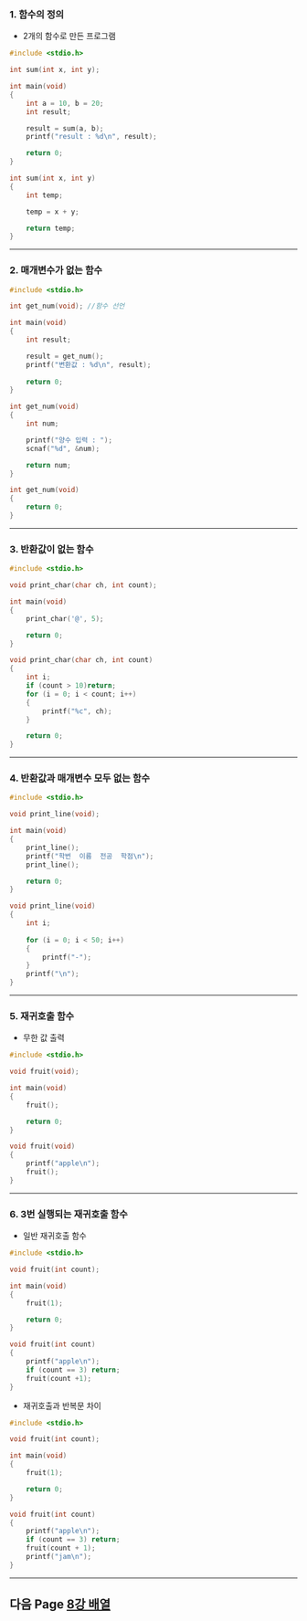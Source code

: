### 1. 함수의 정의

* 2개의 함수로 만든 프로그램

```c
#include <stdio.h>

int sum(int x, int y);

int main(void)
{
	int a = 10, b = 20;
	int result;

	result = sum(a, b);
	printf("result : %d\n", result);

	return 0;
}

int sum(int x, int y)
{
	int temp;

	temp = x + y;

	return temp;
}
```





---

### 2. 매개변수가 없는 함수



```c
#include <stdio.h>

int get_num(void); //함수 선언

int main(void)
{
	int result;

	result = get_num();
	printf("변환값 : %d\n", result);
	
	return 0;
}

int get_num(void)
{
	int num;

	printf("양수 입력 : ");
	scnaf("%d", &num);

	return num;
}

int get_num(void)
{
	return 0;
}

```





---

### 3. 반환값이 없는 함수

```c
#include <stdio.h>

void print_char(char ch, int count);

int main(void)
{
	print_char('@', 5);

	return 0;
}

void print_char(char ch, int count)
{
	int i;
	if (count > 10)return;
	for (i = 0; i < count; i++)
	{
		printf("%c", ch);
	}

	return 0;
}
```









---

### 4. 반환값과 매개변수 모두 없는 함수

```c
#include <stdio.h>

void print_line(void);

int main(void)
{
	print_line();
	printf("학번	이름	전공	학점\n");
	print_line();

	return 0;
}

void print_line(void)
{
	int i;
	
	for (i = 0; i < 50; i++)
	{
		printf("-");
	}
	printf("\n");
}
```





---

### 5. 재귀호출 함수

* 무한 값 출력

```c
#include <stdio.h>

void fruit(void);

int main(void)
{
	fruit();

	return 0;
}

void fruit(void)
{
	printf("apple\n");
	fruit();
}
```







---

### 6. 3번 실행되는 재귀호출 함수

* 일반 재귀호출 함수

```c
#include <stdio.h>

void fruit(int count);

int main(void)
{
	fruit(1);

	return 0;
}

void fruit(int count)
{
	printf("apple\n");
	if (count == 3) return;
	fruit(count +1);
}
```







* 재귀호출과 반복문 차이

```c
#include <stdio.h>

void fruit(int count);

int main(void)
{
	fruit(1);

	return 0;
}

void fruit(int count)
{
	printf("apple\n");
	if (count == 3) return;
	fruit(count + 1);
	printf("jam\n");
}
```








---
## 다음 Page [8강 배열](https://github.com/sumin2123/Study-C/blob/main/Char08.%EB%B0%B0%EC%97%B4/Char08.%EB%B0%B0%EC%97%B4.md)

